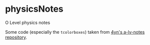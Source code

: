 # physicsNotes
O Level physics notes

Some code (especially the `tcolorboxes`) taken from [4yn's a-lv-notes repository](https://github.com/4yn/a-lv-notes).

